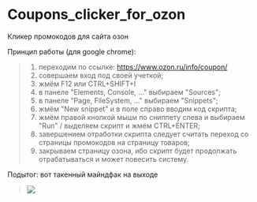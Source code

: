 # Coupons_clicker_for_ozon
Кликер промокодов для сайта озон

Принцип работы (для google chrome):
>1. переходим по ссылке: https://www.ozon.ru/info/coupon/
>2. совершаем вход под своей учеткой;
>3. жмём F12 или CTRL+SHIFT+I
>4. в панеле "Elements, Console, ..." выбираем "Sources";
>5. в панеле "Page, FileSystem, ..." выбираем "Snippets";
>6. жмём "New snippet" и в поле справо вводим код скрипта;
>7. жмём правой кнопкой мыши по сниппету слева и выбираем "Run" / выделяем скрипт и жмём CTRL+ENTER;
>8. завершением отработки скрипта следует считать переход со страницы промокодов на страницу товаров;
>9. закрываем страницу озона, ибо скрипт будет продолжать отрабатываться и может повесить систему.

Подытог: вот такенный майндфак на выходе
>![](Coupons_clicker_for_ozon/Program_output.png)
